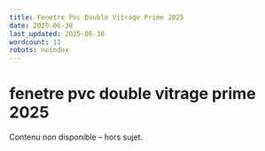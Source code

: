 ```yaml
---
title: Fenetre Pvc Double Vitrage Prime 2025
date: 2025-06-30
last_updated: 2025-06-30
wordcount: 12
robots: noindex
---
```


# fenetre pvc double vitrage prime 2025

Contenu non disponible – hors sujet.